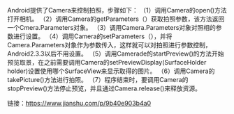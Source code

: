 Android提供了Camera来控制拍照，步骤如下：
（1）调用Camera的open()方法打开相机。
（2）调用Camera的getParameters（）获取拍照参数，该方法返回一个Cmera.Parameters对象。
（3）调用Camera.Parameters对象对照相的参数进行设置。
（4）调用Camera的setParameters（），并将Camera.Parameters对象作为参数传入，这样就可以对拍照进行参数控制，Android2.3.3以后不用设置。
（5）调用Camerade的startPreview()的方法开始预览取景，在之前需要调用Camera的setPreviewDisplay(SurfaceHolder holder)设置使用哪个SurfaceView来显示取得的图片。
（6）调用Camera的takePicture()方法进行拍照。
（7）程序结束时，要调用Camera的stopPreview()方法停止预览，并且通过Camera.release()来释放资源。

链接：https://www.jianshu.com/p/9b40e903b4a0